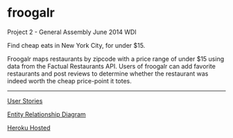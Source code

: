 froogalr
========

Project 2 - General Assembly June 2014 WDI

Find cheap eats in New York City, for under $15.

Froogalr maps restaurants by zipcode with a price range of under $15 using data from the Factual Restaurants API. Users of froogalr can add favorite restaurants and post reviews to determine whether the restaurant was indeed worth the cheap price-point it totes.

-------

[User Stories](https://trello.com/b/m9Bx5PuF/team-nyan-cat-froogalr "Trello Page")

[Entity Relationship Diagram](https://www.lucidchart.com/documents/edit/f03acb1a-5516-45dd-be95-4f713e21009b/0 "Lucid Chart Page")

[Heroku Hosted](http://froogalr.herokuapp.com/ "Heroku App")
